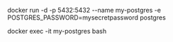 docker run -d -p 5432:5432 --name my-postgres -e POSTGRES_PASSWORD=mysecretpassword postgres

docker exec -it my-postgres bash